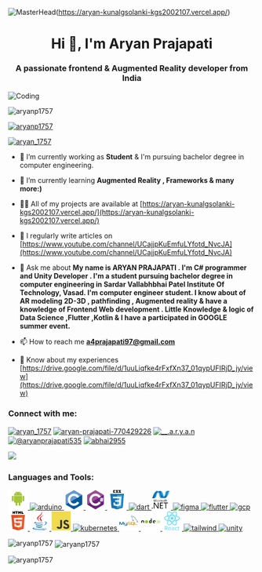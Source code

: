 ![MasterHead](https://images.squarespace-cdn.com/content/v1/60479868292a5d29e69ac6b9/023f904a-d3ca-496c-9afb-9745b2d7b503/Basics+of+Video+Coding.gif?format=1000w)(https://aryan-kunalgsolanki-kgs2002107.vercel.app/)

<h1 align="center">Hi 👋, I'm Aryan Prajapati</h1>
<h3 align="center">A passionate frontend & Augmented Reality developer from India</h3>
<img align="center" alt="Coding" width="400" src="https://camo.githubusercontent.com/a757fdcf5a47eede49d003a2ba57d217d04b54913f960731119e604aa8e743eb/68747470733a2f2f6d69726f2e6d656469756d2e636f6d2f6d61782f3732302f302a37513379765349765f7430696f4a2d5a2e676966">

<p align="left"> <img src="https://komarev.com/ghpvc/?username=aryanp1757&label=Profile%20views&color=0e75b6&style=flat" alt="aryanp1757" /> </p>

<p align="left"> <a href="https://github.com/ryo-ma/github-profile-trophy"><img src="https://github-profile-trophy.vercel.app/?username=aryanp1757" alt="aryanp1757" /></a> </p>

<p align="left"> <a href="https://twitter.com/aryan_1757" target="blank"><img src="https://img.shields.io/twitter/follow/aryan_1757?logo=twitter&style=for-the-badge" alt="aryan_1757" /></a> </p>

- 🔭 I’m currently working as **Student** & I'm pursuing bachelor degree in computer engineering.

- 🌱 I’m currently learning **Augmented Reality , Frameworks & many more:)**

- 👨‍💻 All of my projects are available at [https://aryan-kunalgsolanki-kgs2002107.vercel.app/](https://aryan-kunalgsolanki-kgs2002107.vercel.app/)

- 📝 I regularly write articles on [https://www.youtube.com/channel/UCajjpKuEmfuLYfotd_NvcJA](https://www.youtube.com/channel/UCajjpKuEmfuLYfotd_NvcJA)

- 💬 Ask me about **My name is ARYAN PRAJAPATI . I'm C# programmer and Unity Developer . I'm a student pursuing bachelor degree in computer engineering in Sardar Vallabhbhai Patel Institute Of Technology, Vasad. I'm computer engineer student. I know about of AR modeling 2D-3D , pathfinding , Augmented reality & have a knowledge of Frontend Web development . Little Knowledge & logic of Data Science ,Flutter ,Kotlin & I have a participated in GOOGLE summer event.**

- 📫 How to reach me **a4prajapati97@gmail.com**

- 📄 Know about my experiences [https://drive.google.com/file/d/1uuLiqfke4rFxfXn37_01qypUFIRjD_jy/view](https://drive.google.com/file/d/1uuLiqfke4rFxfXn37_01qypUFIRjD_jy/view)

<h3 align="left">Connect with me:</h3>
<p align="left">
<a href="https://twitter.com/aryan_1757" target="blank"><img align="center" src="https://raw.githubusercontent.com/rahuldkjain/github-profile-readme-generator/master/src/images/icons/Social/twitter.svg" alt="aryan_1757" height="30" width="40" /></a>
<a href="https://linkedin.com/in/aryan-prajapati-770429226" target="blank"><img align="center" src="https://raw.githubusercontent.com/rahuldkjain/github-profile-readme-generator/master/src/images/icons/Social/linked-in-alt.svg" alt="aryan-prajapati-770429226" height="30" width="40" /></a>
<a href="https://instagram.com/__.a.r.y.a.n" target="blank"><img align="center" src="https://raw.githubusercontent.com/rahuldkjain/github-profile-readme-generator/master/src/images/icons/Social/instagram.svg" alt="__.a.r.y.a.n" height="30" width="40" /></a>
<a href="https://www.youtube.com/c/@aryanprajapati535" target="blank"><img align="center" src="https://raw.githubusercontent.com/rahuldkjain/github-profile-readme-generator/master/src/images/icons/Social/youtube.svg" alt="@aryanprajapati535" height="30" width="40" /></a>
<a href="https://www.leetcode.com/abhai2955" target="blank"><img align="center" src="https://raw.githubusercontent.com/rahuldkjain/github-profile-readme-generator/master/src/images/icons/Social/leet-code.svg" alt="abhai2955" height="30" width="40" /></a>
</p>

<img src="https://res.cloudinary.com/practicaldev/image/fetch/s--E4gnEuy_--/c_limit%2Cf_auto%2Cfl_progressive%2Cq_66%2Cw_880/https://dev-to-uploads.s3.amazonaws.com/uploads/articles/233m04x0r0lv60payria.gif">
<h3 align="left">Languages and Tools:</h3>
<p align="left"> <a href="https://developer.android.com" target="_blank" rel="noreferrer"> <img src="https://raw.githubusercontent.com/devicons/devicon/master/icons/android/android-original-wordmark.svg" alt="android" width="40" height="40"/> </a> <a href="https://www.arduino.cc/" target="_blank" rel="noreferrer"> <img src="https://cdn.worldvectorlogo.com/logos/arduino-1.svg" alt="arduino" width="40" height="40"/> </a> <a href="https://www.cprogramming.com/" target="_blank" rel="noreferrer"> <img src="https://raw.githubusercontent.com/devicons/devicon/master/icons/c/c-original.svg" alt="c" width="40" height="40"/> </a> <a href="https://www.w3schools.com/cs/" target="_blank" rel="noreferrer"> <img src="https://raw.githubusercontent.com/devicons/devicon/master/icons/csharp/csharp-original.svg" alt="csharp" width="40" height="40"/> </a> <a href="https://www.w3schools.com/css/" target="_blank" rel="noreferrer"> <img src="https://raw.githubusercontent.com/devicons/devicon/master/icons/css3/css3-original-wordmark.svg" alt="css3" width="40" height="40"/> </a> <a href="https://dart.dev" target="_blank" rel="noreferrer"> <img src="https://www.vectorlogo.zone/logos/dartlang/dartlang-icon.svg" alt="dart" width="40" height="40"/> </a> <a href="https://dotnet.microsoft.com/" target="_blank" rel="noreferrer"> <img src="https://raw.githubusercontent.com/devicons/devicon/master/icons/dot-net/dot-net-original-wordmark.svg" alt="dotnet" width="40" height="40"/> </a> <a href="https://www.figma.com/" target="_blank" rel="noreferrer"> <img src="https://www.vectorlogo.zone/logos/figma/figma-icon.svg" alt="figma" width="40" height="40"/> </a> <a href="https://flutter.dev" target="_blank" rel="noreferrer"> <img src="https://www.vectorlogo.zone/logos/flutterio/flutterio-icon.svg" alt="flutter" width="40" height="40"/> </a> <a href="https://cloud.google.com" target="_blank" rel="noreferrer"> <img src="https://www.vectorlogo.zone/logos/google_cloud/google_cloud-icon.svg" alt="gcp" width="40" height="40"/> </a> <a href="https://www.w3.org/html/" target="_blank" rel="noreferrer"> <img src="https://raw.githubusercontent.com/devicons/devicon/master/icons/html5/html5-original-wordmark.svg" alt="html5" width="40" height="40"/> </a> <a href="https://www.java.com" target="_blank" rel="noreferrer"> <img src="https://raw.githubusercontent.com/devicons/devicon/master/icons/java/java-original.svg" alt="java" width="40" height="40"/> </a> <a href="https://developer.mozilla.org/en-US/docs/Web/JavaScript" target="_blank" rel="noreferrer"> <img src="https://raw.githubusercontent.com/devicons/devicon/master/icons/javascript/javascript-original.svg" alt="javascript" width="40" height="40"/> </a> <a href="https://kubernetes.io" target="_blank" rel="noreferrer"> <img src="https://www.vectorlogo.zone/logos/kubernetes/kubernetes-icon.svg" alt="kubernetes" width="40" height="40"/> </a> <a href="https://www.mysql.com/" target="_blank" rel="noreferrer"> <img src="https://raw.githubusercontent.com/devicons/devicon/master/icons/mysql/mysql-original-wordmark.svg" alt="mysql" width="40" height="40"/> </a> <a href="https://nodejs.org" target="_blank" rel="noreferrer"> <img src="https://raw.githubusercontent.com/devicons/devicon/master/icons/nodejs/nodejs-original-wordmark.svg" alt="nodejs" width="40" height="40"/> </a> <a href="https://reactjs.org/" target="_blank" rel="noreferrer"> <img src="https://raw.githubusercontent.com/devicons/devicon/master/icons/react/react-original-wordmark.svg" alt="react" width="40" height="40"/> </a> <a href="https://tailwindcss.com/" target="_blank" rel="noreferrer"> <img src="https://www.vectorlogo.zone/logos/tailwindcss/tailwindcss-icon.svg" alt="tailwind" width="40" height="40"/> </a> <a href="https://unity.com/" target="_blank" rel="noreferrer"> <img src="https://www.vectorlogo.zone/logos/unity3d/unity3d-icon.svg" alt="unity" width="40" height="40"/> </a> </p>

<p><img align="left" src="https://github-readme-stats.vercel.app/api/top-langs?username=aryanp1757&show_icons=true&locale=en&layout=compact" alt="aryanp1757" /></p>

<p>&nbsp;<img align="center" src="https://github-readme-stats.vercel.app/api?username=aryanp1757&show_icons=true&locale=en" alt="aryanp1757" /></p>

<p><img align="center" src="https://github-readme-streak-stats.herokuapp.com/?user=aryanp1757&" alt="aryanp1757" /></p>
